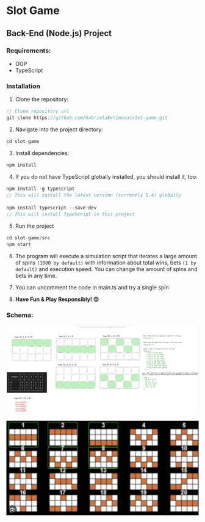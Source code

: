 # Slot Game

## Back-End (Node.js) Project

### Requirements:

- OOP
- TypeScript

### Installation

1. Clone the repository:

```js
// Clone repository url
git clone https://github.com/GabrielaEvtimova/slot-game.git
```

2. Navigate into the project directory:

```js
cd slot-game
```

3. Install dependencies:

```js
npm install
```

4. If you do not have TypeScript globally installed, you should install it, too:

```js
npm install -g typescript
// This will install the latest version (currently 5.4) globally

npm install typescript --save-dev
// This will install TypeScript in this project
```

5. Run the project

```js
cd slot-game/src
npm start
```

6. The program will execute a simulation script that iterates a large amount of spins `(1000 by default)` with information about total wins, bets `(1 by default)` and execution speed. You can change the amount of spins and bets in any time.

7. You can uncomment the code in main.ts and try a single spin
8. **Have Fun & Play Responsibly! 🙃**

### Schema:

![drawing](./slot-game/src/images/drawing.png)

![lines](./slot-game/src/images/lines.png)
